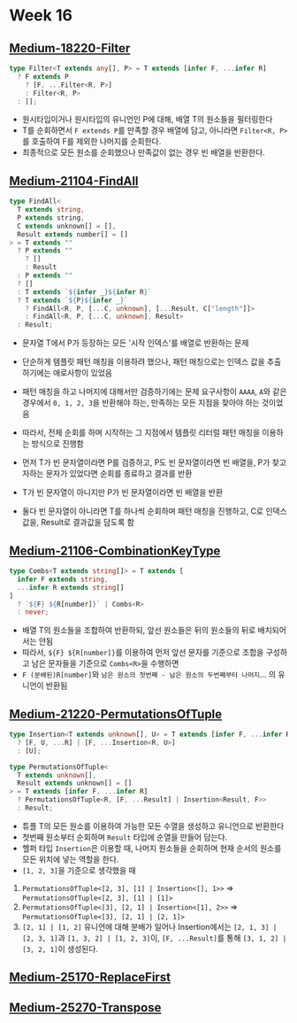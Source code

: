 # Week 16

## [Medium-18220-Filter](./medium/18220-filter.ts)

```ts
type Filter<T extends any[], P> = T extends [infer F, ...infer R]
  ? F extends P
    ? [F, ...Filter<R, P>]
    : Filter<R, P>
  : [];
```

- 원시타입이거나 원시타입의 유니언인 P에 대해, 배열 T의 원소들을 필터링한다
- T를 순회하면서 `F extends P`를 만족할 경우 배열에 담고, 아니라면 `Filter<R, P>`를 호출하여 F를 제외한 나머지를 순회한다.
- 최종적으로 모든 원소를 순회했으나 만족값이 없는 경우 빈 배열을 반환한다.

## [Medium-21104-FindAll](./medium/21104-find-all.ts)

```ts
type FindAll<
  T extends string,
  P extends string,
  C extends unknown[] = [],
  Result extends number[] = []
> = T extends ""
  ? P extends ""
    ? []
    : Result
  : P extends ""
  ? []
  : T extends `${infer _}${infer R}`
  ? T extends `${P}${infer _}`
    ? FindAll<R, P, [...C, unknown], [...Result, C["length"]]>
    : FindAll<R, P, [...C, unknown], Result>
  : Result;
```

- 문자열 T에서 P가 등장하는 모든 '시작 인덱스'를 배열로 반환하는 문제
- 단순하게 템플릿 패턴 매칭을 이용하려 했으나, 패턴 매칭으로는 인덱스 값을 추출하기에는 애로사항이 있었음
- 패턴 매칭을 하고 나머지에 대해서만 검증하기에는 문제 요구사항이 `AAAA`, `A`와 같은 경우에서 `0, 1, 2, 3`을 반환해야 하는, 만족하는 모든 지점을 찾아야 하는 것이었음
- 따라서, 전체 순회를 하며 시작하는 그 지점에서 템플릿 리터럴 패턴 매칭을 이용하는 방식으로 진행함

- 먼저 T가 빈 문자열이라면 P를 검증하고, P도 빈 문자열이라면 빈 배열을, P가 찾고자하는 문자가 있었다면 순회를 종료하고 결과를 반환
- T가 빈 문자열이 아니지만 P가 빈 문자열이라면 빈 배열을 반환
- 둘다 빈 문자열이 아니라면 T를 하나씩 순회하며 패턴 매칭을 진행하고, C로 인덱스값을, Result로 결과값을 담도록 함

## [Medium-21106-CombinationKeyType](./medium/21106-combination-key-type.ts)

```ts
type Combs<T extends string[]> = T extends [
  infer F extends string,
  ...infer R extends string[]
]
  ? `${F} ${R[number]}` | Combs<R>
  : never;
```

- 배열 T의 원소들을 조합하여 반환하되, 앞선 원소들은 뒤의 원소들의 뒤로 배치되어서는 안됨
- 따라서, `${F} ${R[number]}`를 이용하여 먼저 앞선 문자를 기준으로 조합을 구성하고 남은 문자들을 기준으로 `Combs<R>`을 수행하면
- `F (분배된)R[number]`와 `남은 원소의 첫번째 - 남은 원소의 두번째부터 나머지`... 의 유니언이 반환됨

## [Medium-21220-PermutationsOfTuple](./medium/21220-permutations-of-tuple.ts)

```ts
type Insertion<T extends unknown[], U> = T extends [infer F, ...infer R]
  ? [F, U, ...R] | [F, ...Insertion<R, U>]
  : [U];

type PermutationsOfTuple<
  T extends unknown[],
  Result extends unknown[] = []
> = T extends [infer F, ...infer R]
  ? PermutationsOfTuple<R, [F, ...Result] | Insertion<Result, F>>
  : Result;
```

- 튜플 T의 모든 원소를 이용하여 가능한 모든 수열을 생성하고 유니언으로 반환한다
- 첫번째 원소부터 순회하며 `Result` 타입에 순열을 만들어 담는다.
- 헬퍼 타입 `Insertion`은 이용할 때, 나머지 원소들을 순회하며 현재 순서의 원소를 모든 위치에 넣는 역할을 한다.
- `[1, 2, 3]`을 기준으로 생각했을 때

1. `PermutationsOfTuple<[2, 3], [1] | Insertion<[], 1>>` => `PermutationsOfTuple<[2, 3], [1] | [1]>`
2. `PermutationsOfTuple<[3], [2, 1] | Insertion<[1], 2>>` => `PermutationsOfTuple<[3], [2, 1] | [2, 1]>`
3. `[2, 1] | [1, 2]` 유니언에 대해 분배가 일어나 Insertion에서는 `[2, 1, 3] | [2, 3, 1]`과 `[1, 3, 2] | [1, 2, 3]`이,
   `[F, ...Result]`를 통해 `[3, 1, 2] | [3, 2, 1]`이 생성된다.

## [Medium-25170-ReplaceFirst](./medium/25170-replace-first.ts)

## [Medium-25270-Transpose](./medium/25270-transpose.ts)
